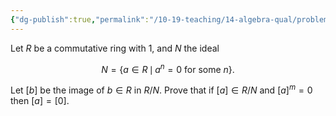 ```yaml
---
{"dg-publish":true,"permalink":"/10-19-teaching/14-algebra-qual/problem-bank/ring-theory/quotienting-out-nilpotent-elements/","tags":["ring_theory"],"updated":"2025-03-13T14:24:34-07:00"}
---
```


Let $R$ be a commutative ring with $1$, and $N$ the ideal

$$N=\{a\in R\,\mid\, a^n=0\text{ for some }n\}.$$

Let $[b]$ be the image of $b\in R$ in $R/N$. Prove that if $[a]\in R/N$ and $[a]^m=0$ then $[a]=[0]$.